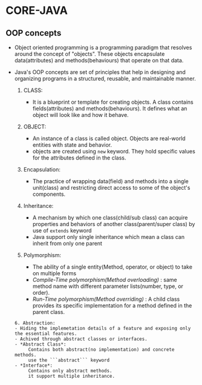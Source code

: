 # CORE-JAVA
## OOP concepts
- Object oriented programming is a programming paradigm that resolves around the concept of "objects". These objects encapsulate data(attributes) and methods(behaviours) that operate on that data.
- Java's OOP concepts are set of principles that help in designing and organizing programs in a structured, reusable, and maintainable manner.
  1. CLASS:
     - It is a blueprint or template for creating objects. A class contains fields(attributes) and         methods(behaviours). It defines what an object will look like and how it behave.  
  2. OBJECT:
     - An instance of a class is called object. Objects are real-world entities with state and behavior.
     - objects are created using ```new``` keyword. They hold specific values for the attributes defined in the class.
   3. Encapsulation:
      - The practice of wrapping data(field) and methods into a single unit(class) and restricting direct access to some of the object's components.

   4. Inheritance:
      -  A mechanism by which one class(child/sub class) can acquire properties and behaviors of another class(parent/super class) by use of ```extends``` keyword
      -  Java support only single inheritance which mean a class can inherit from only one parent
    5. Polymorphism:
       - The ability of a single entity(Method, operator, or object) to take on multiple forms
       - *Compile-Time polymorphism(Method overloading)* : same method name with different parameter lists(number, type, or order).
       - *Run-Time polymorphism(Method overriding)* : A child class provides its specific implementation for a method defined in the parent class.

          
      6. Abstraction:
      - Hiding the implemetation details of a feature and exposing only the essential features.
      - Achived through abstract classes or interfaces.
      - *Abstract Class*:
           Contains both abstract(no implementation) and concrete methods.
           use the ```abstract``` keyword
      - *Interface*:
           Contains only abstract methods.
           it support multiple inheritance.      

